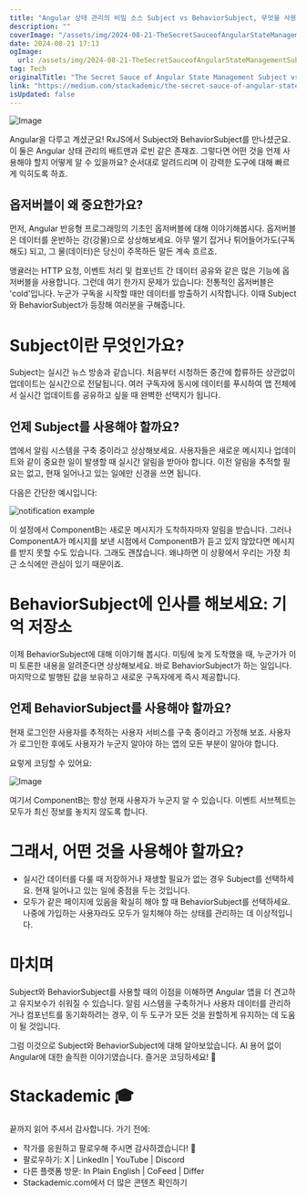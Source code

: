 ```yaml
---
title: "Angular 상태 관리의 비밀 소스 Subject vs BehaviorSubject, 무엇을 사용해야 할까요"
description: ""
coverImage: "/assets/img/2024-08-21-TheSecretSauceofAngularStateManagementSubjectvsBehaviorSubject_0.png"
date: 2024-08-21 17:13
ogImage: 
  url: /assets/img/2024-08-21-TheSecretSauceofAngularStateManagementSubjectvsBehaviorSubject_0.png
tag: Tech
originalTitle: "The Secret Sauce of Angular State Management Subject vs. BehaviorSubject"
link: "https://medium.com/stackademic/the-secret-sauce-of-angular-state-management-subject-vs-behaviorsubject-b624acee13cf"
isUpdated: false
---
```




![Image](/assets/img/2024-08-21-TheSecretSauceofAngularStateManagementSubjectvsBehaviorSubject_0.png)

Angular을 다루고 계셨군요! RxJS에서 Subject와 BehaviorSubject를 만나셨군요. 이 둘은 Angular 상태 관리의 배트맨과 로빈 같은 존재죠. 그렇다면 어떤 것을 언제 사용해야 할지 어떻게 알 수 있을까요? 순서대로 알려드리며 이 강력한 도구에 대해 빠르게 익히도록 하죠.

## 옵저버블이 왜 중요한가요?

먼저, Angular 반응형 프로그래밍의 기초인 옵저버블에 대해 이야기해봅시다. 옵저버블은 데이터를 운반하는 강(강물)으로 상상해보세요. 아무 떨기 잡거나 튀어들어가도(구독해도) 되고, 그 물(데이터)은 당신이 주목하든 말든 계속 흐르죠.


<div class="content-ad"></div>

앵귤러는 HTTP 요청, 이벤트 처리 및 컴포넌트 간 데이터 공유와 같은 많은 기능에 옵저버블을 사용합니다. 그런데 여기 한가지 문제가 있습니다: 전통적인 옵저버블은 'cold'입니다. 누군가 구독을 시작할 때만 데이터를 방출하기 시작합니다. 이때 Subject와 BehaviorSubject가 등장해 여러분을 구해줍니다.

# Subject이란 무엇인가요?

Subject는 실시간 뉴스 방송과 같습니다. 처음부터 시청하든 중간에 합류하든 상관없이 업데이트는 실시간으로 전달됩니다. 여러 구독자에 동시에 데이터를 푸시하여 앱 전체에서 실시간 업데이트를 공유하고 싶을 때 완벽한 선택지가 됩니다.

## 언제 Subject를 사용해야 할까요?

<div class="content-ad"></div>

앱에서 알림 시스템을 구축 중이라고 상상해보세요. 사용자들은 새로운 메시지나 업데이트와 같이 중요한 일이 발생할 때 실시간 알림을 받아야 합니다. 이전 알림을 추적할 필요는 없고, 현재 일어나고 있는 일에만 신경을 쓰면 됩니다.

다음은 간단한 예시입니다:

![notification example](/assets/img/2024-08-21-TheSecretSauceofAngularStateManagementSubjectvsBehaviorSubject_1.png)

이 설정에서 ComponentB는 새로운 메시지가 도착하자마자 알림을 받습니다. 그러나 ComponentA가 메시지를 보낸 시점에서 ComponentB가 듣고 있지 않았다면 메시지를 받지 못할 수도 있습니다. 그래도 괜찮습니다. 왜냐하면 이 상황에서 우리는 가장 최근 소식에만 관심이 있기 때문이죠.

<div class="content-ad"></div>

# BehaviorSubject에 인사를 해보세요: 기억 저장소

이제 BehaviorSubject에 대해 이야기해 봅시다. 미팅에 늦게 도착했을 때, 누군가가 이미 토론한 내용을 알려준다면 상상해보세요. 바로 BehaviorSubject가 하는 일입니다. 마지막으로 발행된 값을 보유하고 새로운 구독자에게 즉시 제공합니다.

## 언제 BehaviorSubject를 사용해야 할까요?

현재 로그인한 사용자를 추적하는 사용자 서비스를 구축 중이라고 가정해 보죠. 사용자가 로그인한 후에도 사용자가 누군지 알아야 하는 앱의 모든 부분이 알아야 합니다.

<div class="content-ad"></div>

요렇게 코딩할 수 있어요:


![Image](/assets/img/2024-08-21-TheSecretSauceofAngularStateManagementSubjectvsBehaviorSubject_2.png)


여기서 ComponentB는 항상 현재 사용자가 누군지 알 수 있습니다. 이벤트 서브젝트는 모두가 최신 정보를 놓치지 않도록 합니다.

# 그래서, 어떤 것을 사용해야 할까요?

<div class="content-ad"></div>

- 실시간 데이터를 다룰 때 저장하거나 재생할 필요가 없는 경우 Subject를 선택하세요. 현재 일어나고 있는 일에 중점을 두는 것입니다.
- 모두가 같은 페이지에 있음을 확실히 해야 할 때 BehaviorSubject를 선택하세요. 나중에 가입하는 사용자라도 모두가 일치해야 하는 상태를 관리하는 데 이상적입니다.

# 마치며

Subject와 BehaviorSubject를 사용할 때의 이점을 이해하면 Angular 앱을 더 견고하고 유지보수가 쉬워질 수 있습니다. 알림 시스템을 구축하거나 사용자 데이터를 관리하거나 컴포넌트를 동기화하려는 경우, 이 두 도구가 모든 것을 원할하게 유지하는 데 도움이 될 것입니다.

그럼 이것으로 Subject와 BehaviorSubject에 대해 알아보았습니다. AI 용어 없이 Angular에 대한 솔직한 이야기였습니다. 즐거운 코딩하세요! 🚀

<div class="content-ad"></div>

# Stackademic 🎓

끝까지 읽어 주셔서 감사합니다. 가기 전에:

- 작가를 응원하고 팔로우해 주시면 감사하겠습니다! 👏
- 팔로우하기: X | LinkedIn | YouTube | Discord
- 다른 플랫폼 방문: In Plain English | CoFeed | Differ
- Stackademic.com에서 더 많은 콘텐츠 확인하기
